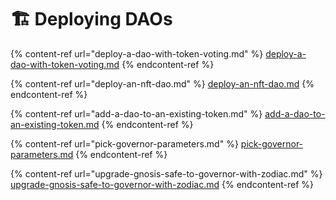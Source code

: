 # 🏗 Deploying DAOs

{% content-ref url="deploy-a-dao-with-token-voting.md" %}
[deploy-a-dao-with-token-voting.md](deploy-a-dao-with-token-voting.md)
{% endcontent-ref %}

{% content-ref url="deploy-an-nft-dao.md" %}
[deploy-an-nft-dao.md](deploy-an-nft-dao.md)
{% endcontent-ref %}

{% content-ref url="add-a-dao-to-an-existing-token.md" %}
[add-a-dao-to-an-existing-token.md](add-a-dao-to-an-existing-token.md)
{% endcontent-ref %}

{% content-ref url="pick-governor-parameters.md" %}
[pick-governor-parameters.md](pick-governor-parameters.md)
{% endcontent-ref %}

{% content-ref url="upgrade-gnosis-safe-to-governor-with-zodiac.md" %}
[upgrade-gnosis-safe-to-governor-with-zodiac.md](upgrade-gnosis-safe-to-governor-with-zodiac.md)
{% endcontent-ref %}
